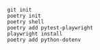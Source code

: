 ```cfgrlanguage
git init
poetry init
poetry shell
poetry add pytest-playwright
playwright install
poetry add python-dotenv
```